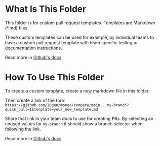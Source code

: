 # What Is This Folder

This folder is for custom pull request templates. Templates are Markdown (\*.md) files.

These custom templates can be used for example, by individual teams to have a custom pull request template with team specific testing or documentation instructions.

Read more in [Github's docs](https://docs.github.com/en/communities/using-templates-to-encourage-useful-issues-and-pull-requests/creating-a-pull-request-template-for-your-repository)

# How To Use This Folder

To create a custom template, create a new markdown file in this folder.

Then create a link of the form `https://github.com/10gen/mongo/compare/main...my-branch?quick_pull=1&template=your_new_template.md`

Share that link in your team docs to use for creating PRs. By selecting an unused values for `my-branch` it should show a branch selector when following the link.

Read more in [Github's docs](https://docs.github.com/en/pull-requests/collaborating-with-pull-requests/proposing-changes-to-your-work-with-pull-requests/using-query-parameters-to-create-a-pull-request)
